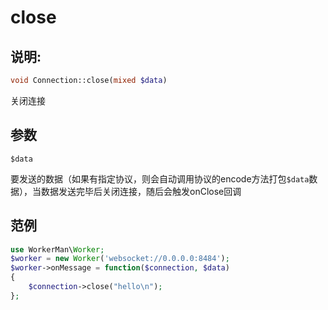 # close
## 说明:
```php
void Connection::close(mixed $data)
```

关闭连接

## 参数

``` $data ```

要发送的数据（如果有指定协议，则会自动调用协议的encode方法打包```$data```数据），当数据发送完毕后关闭连接，随后会触发onClose回调


## 范例

```php
use WorkerMan\Worker;
$worker = new Worker('websocket://0.0.0.0:8484');
$worker->onMessage = function($connection, $data)
{
    $connection->close("hello\n");
};
```
